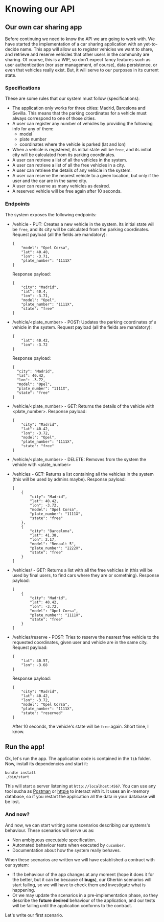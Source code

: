 # Knowing our API

## Our own car sharing app

Before continuing we need to know the API we are going to work with. We have started the implementation of a car sharing application with an yet-to-decide name. This app will allow us to register vehicles we want to share, and retrieve and reserve vehicles that other users in the community are sharing. Of course, this is a WIP, so don't expect fancy features such as user authentication (nor user management, of course), data persistence, or even that vehicles really exist. But, it will serve to our purposes in its current state.

### Specifications

These are some rules that our system must follow (specifications):

* The application only works for three cities: Madrid, Barcelona and Sevilla. This means that the parking coordinates for a vehicle must always correspond to one of those cities.
* A user can register any number of vehicles by providing the following info for any of them:
  - model
  - plate number
  - coordinates where the vehicle is parked (lat and lon)
* When a vehicle is registered, its initial state will be `free`, and its initial city will be calculated from its parking coordinates.
* A user can retrieve a list of all the vehicles in the system.
* A user can retrieve a list of all the free vehicles in a city.
* A user can retrieve the details of any vehicle in the system.
* A user can reserve the nearest vehicle to a given location, but only if the user and the car are in the same city.
* A user can reserve as many vehicles as desired.
* A reserved vehicle will be free again after 10 seconds.

### Endpoints

The system exposes the following endpoints:

- /vehicle - PUT:
  Creates a new vehicle in the system. Its initial state will be `free`, and its city will be calculated from the parking coordinates.
  Request payload (all the fields are mandatory):
  ```
  {
      "model": "Opel Corsa",
      "lat": 40.40,
      "lon": -3.71,
      "plate_number": "1111X"
  }
  ```
  Response payload:
  ```
  {
      "city": "Madrid",
      "lat": 40.4,
      "lon": -3.71,
      "model": "Opel",
      "plate_number": "1111X",
      "state": "free"
  }  
  ```

- /vehicle/<plate_number> - POST:
  Updates the parking coordinates of a vehicle in the system.
  Request payload (all the fields are mandatory):
  ```
  {
      "lat": 40.42,
      "lon": -3.72
  }
  ```
  Response payload:
  ```
  {
    "city": "Madrid",
    "lat": 40.42,
    "lon": -3.72,
    "model": "Opel",
    "plate_number": "1111X",
    "state": "free"
  }
  ```

- /vehicle/<plate_number> - GET:
  Returns the details of the vehicle with <plate_number>.
  Response payload:
  ```
  {
      "city": "Madrid",
      "lat": 40.42,
      "lon": -3.72,
      "model": "Opel",
      "plate_number": "1111X",
      "state": "free"
  }
  ```
- /vehicle/<plate_number> - DELETE:
  Removes from the system the vehicle with <plate_number>

- /vehicles - GET:
  Returns a list containing all the vehicles in the system (this will be used by admins maybe).
  Response payload:
  ```
  [
      {
          "city": "Madrid",
          "lat": 40.42,
          "lon": -3.72,
          "model": "Opel Corsa",
          "plate_number": "1111X",
          "state": "free"
      },
      {
          "city": "Barcelona",
          "lat": 41.38,
          "lon": 2.17,
          "model": "Renault 5",
          "plate_number": "2222X",
          "state": "free"
      }
  ]
  ```

- /vehicles/<city> - GET:
  Returns a list with all the free vehicles in <city> (this will be used by final users, to find cars where they are or something).
  Response payload:
  ```
  [
      {
          "city": "Madrid",
          "lat": 40.42,
          "lon": -3.72,
          "model": "Opel Corsa",
          "plate_number": "1111X",
          "state": "free"
      }
  ]
  ```

- /vehicles/reserve - POST:
  Tries to reserve the nearest free vehicle to the requested coordinates, given user and vehicle are in the same city.
  Request payload:
  ```
  {
      "lat": 40.57,
      "lon": -3.68
  }
  ```
  Response payload:
  ```
  {
      "city": "Madrid",
      "lat": 40.42,
      "lon": -3.72,
      "model": "Opel Corsa",
      "plate_number": "1111X",
      "state": "reserved"
  }
  ```
  After 10 seconds, the vehicle's state will be `free` again. Short time, I know.

## Run the app!

Ok, let's run the app. The application code is contained in the `lib` folder. Now, install its dependencies and start it:
```
bundle install
./bin/start
```

This will start a server listening at `http://localhost:4567`. You can use any tool sucha as [Postman](https://www.getpostman.com/) or [httpie](https://httpie.org/) to interact with it. It uses an in-memory database, so if you restart the application all the data in your database will be lost.

### And now?

And now, we can start writing some scenarios describing our systems's behaviour. These scenarios will serve us as:
- Non ambiguous executable specification.
- Automated behaviour tests when executed by `cucumber`.
- Documentation about how the system really behaves.

When these scenarios are written we will have established a contract with our system:
- If the behaviour of the app changes at any moment (hope it does it for the better, but it can be because of **bugs**), our Gherkin scenarios will start failing, so we will have to check them and investigate what is happening.
- Or we may update the scenarios in a pre-implementation phase, so they describe the **future desired** behaviour of the application, and our tests will be failing until the application conforms to the contract.

Let's write our first scenario.
